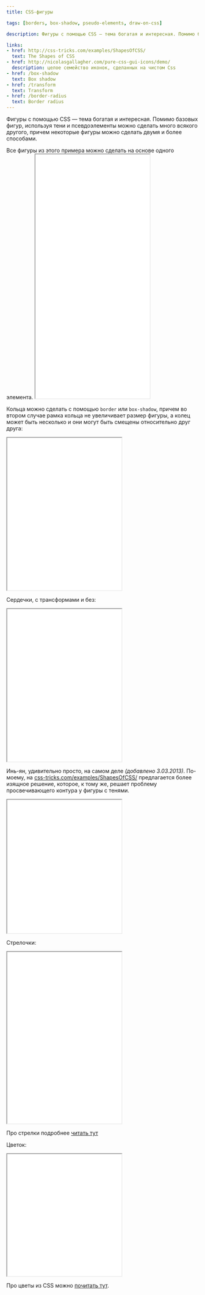 ```yaml
---
title: CSS-фигуры

tags: [borders, box-shadow, pseudo-elements, draw-on-css]

description: Фигуры с помощью CSS — тема богатая и интересная. Помимо базовых фигур, используя тени и псевдоэлементы можно сделать много всякого другого, причем некоторые фигуры можно сделать двумя и более способами.

links:
- href: http://css-tricks.com/examples/ShapesOfCSS/
  text: The Shapes of CSS
- href: http://nicolasgallagher.com/pure-css-gui-icons/demo/
  description: целое семейство иконок, сделанных на чистом Css
- href: /box-shadow
  text: Box shadow
- href: /transform
  text: Transform
- href: /border-radius
  text: Border radius
---
```


Фигуры с помощью CSS — тема богатая и интересная. Помимо базовых фигур, используя тени и псевдоэлементы можно сделать много всякого другого, причем некоторые фигуры можно сделать двумя и более способами.

<!--more-->Все фигуры из этого примера можно сделать на основе одного элемента.

<iframe class="live-snippet" style="height: 640px" src="../assets/demo/css-figury/demo_1.html?output"></iframe>

Кольца можно сделать с помощью <code>border</code> или <code>box-shadow</code>, причем во втором случае рамка кольца не увеличивает размер фигуры, а колец может быть несколько и они могут быть смещены относительно друг друга:

<iframe class="live-snippet" style="height: 400px" src="../assets/demo/css-figury/demo_2.html?output"></iframe>

Сердечки, с трансформами и без:

<iframe class="live-snippet" style="height: 400px" src="../assets/demo/css-figury/demo_3.html?output"></iframe>

Инь-ян, удивительно просто, на самом деле <em>(добавлено 3.03.2013)</em>.
По-моему, на <a href="http://css-tricks.com/examples/ShapesOfCSS/">css-tricks.com/examples/ShapesOfCSS/</a> предлагается более изящное решение, которое, к тому же, решает проблему просвечивающего контура у фигуры с тенями.

<iframe class="live-snippet" style="height: 350px" src="../assets/demo/css-figury/demo_4.html?output"></iframe>

Стрелочки:

<iframe class="live-snippet" style="height: 450px" src="../assets/demo/css-figury/demo_5.html?output"></iframe>

Про стрелки подробнее <a href="/strelki-s-pomoshh-yu-svojstva-border/">читать тут</a>

Цветок:

<iframe class="live-snippet" style="height: 320px" src="../assets/demo/css-figury/demo_6.html?output"></iframe>

Про цветы из CSS можно <a href="/css-figury-lepestok/">почитать тут</a>.
